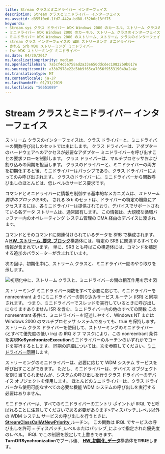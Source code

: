 ```yaml
---
title: Stream クラスとミニドライバー インターフェイス
description: Stream クラスとミニドライバー インターフェイス
ms.assetid: d85510e6-1fd7-442a-bd88-f32b6c13ff75
keywords:
- Stream.sys クラス ドライバー WDK Windows 2000 のカーネル、ストリーム クラスのインターフェイス
- ミニドライバー WDK Windows 2000 のカーネル、ストリーム クラスのインターフェイスのストリーミング
- ミニドライバー WDK Windows 2000 のストリーム、ストリーム クラスのインターフェイス
- stream クラス インターフェイスの WDK ストリーミング ミニドライバー
- される Srb WDK ストリーミング ミニドライバー
- Isr WDK ストリーミング ミニドライバー
ms.date: 04/20/2017
ms.localizationpriority: medium
ms.openlocfilehash: 7a5cf4d56758ad2a33e650ddcdec10822b9b017e
ms.sourcegitcommit: a33b7978e22d5bb9f65ca7056f955319049a2e4c
ms.translationtype: MT
ms.contentlocale: ja-JP
ms.lasthandoff: 01/31/2019
ms.locfileid: "56551089"
---
```

# <a name="stream-class-and-minidriver-interface"></a>Stream クラスとミニドライバー インターフェイス





ストリーム クラスのインターフェイスは、クラス ドライバーと、ミニドライバーの関数呼び出しのセットでは主にします。 クラス ドライバーは、アダプターのハードウェアへのアクセスが必要なアダプター ミニドライバーを呼び出すことの要求フローを制御します。 クラス ドライバーは、マルチプロセッサおよび割り込みの同期を担当します。 クラスのドライバーと、ミニドライバーの両方を初期化すると後、ミニドライバーはパッシブであり、クラス ドライバーによってのみ呼び出されます。 クラスのドライバーに、ミニドライバーから関数呼び出しのほとんどは、低レベルのサービス要求です。

コマンドとミニドライバーに情報を制御する基本的なメカニズムは、*ストリーム要求のブロック*(SRB)。 される Srb のセットは、ドライバーの特定の機能にアクセスするには、各ミニドライバーは提供されており、デバイスでサポートされている各データ ストリームは、通常固有します。 この情報は、大規模な循環バッファー内のオペレーティング システム管理の DMA 経由のデバイスに渡されます。

コマンドとそのコマンドに関連付けられているデータを SRB で構成されます。 A [ **HW\_ストリーム\_要求\_ブロック**](https://msdn.microsoft.com/library/windows/hardware/ff559702)構造体には、特定の SRB に関連するすべての情報が含まれています。 単に、SRB とも呼ばこの構造体には、コマンドを補足する追加のパラメーターが含まれています。

次の図は、初期化中に、ストリーム クラスと、ミニドライバー間のやり取りを示します。

![初期化中に、ストリーム クラスと、ミニドライバーの間の相互作用を示す図](images/stclassi.png)

ストリーミング ミニドライバー関数をすべて必要に応じて、ミニドライバーを nonreentrant ようにミニドライバーの割り込みサービス ルーチン (ISR) と同期されます。 つまり、ミニドライバーでスレッドを実行しているときに呼び出しになりますありません ISR を含む、ミニドライバー内の他のすべての関数 この nonreentrant 条件は、ミニドライバーを記述しやすく、Windows NT または Windows 2000 のマルチプロセッサ システムであっても、true を保持します。 ストリーム クラス ドライバーを使用して、ストリーミングのミニドライバー (とすべて優先度の低い Irq) の IRQ オフ マスクにより、この nonreentrant 条件を実現**KeSynchronizeExecution**ミニドライバーのルーチンのいずれかでコードを実行するとします。 同期の詳細については、次を参照してください。[ミニドライバー同期](minidriver-synchronization.md)します。

ストリーミングのミニドライバーは、必要に応じて WDM システム サービスを呼び出すことができます。 ただし、ミニドライバーは、デバイス オブジェクトを割り当てられませんが、システムの呼び出しを行うクラス ドライバーのデバイス オブジェクトを使用します。 ほとんどのミニドライバーは、クラス ドライバーから使用可能なすべての必要な機能 WDM システムの呼び出しを実行する必要はありません。

ミニドライバーは、すべてのミニドライバーのエントリ ポイントが IRQL でと呼ばれることに注意してくださいである必要があります&gt;ディスパッチ\_レベル以外の WDM システム サービスの呼び出しを行うときに、 [ **StreamClassCallAtNewPriority** ](https://msdn.microsoft.com/library/windows/hardware/ff568230)ルーチン。 この関数は IRQL でサービスの呼び出しを許可 = ディスパッチ\_レベルまたはパッシブ\_によって指定された優先度のレベル。 IRQL でこの制限を設定して上書きできます、 **TurnOffSynchronization**でブール値、 [ **HW\_初期化\_データ**](https://msdn.microsoft.com/library/windows/hardware/ff559682)構造体を**TRUE**します。

 

 




